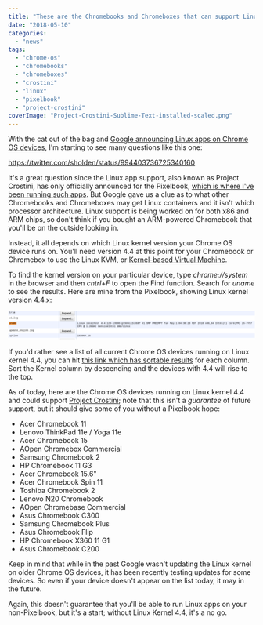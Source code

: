```yaml
---
title: "These are the Chromebooks and Chromeboxes that can support Linux apps"
date: "2018-05-10"
categories: 
  - "news"
tags: 
  - "chrome-os"
  - "chromebooks"
  - "chromeboxes"
  - "crostini"
  - "linux"
  - "pixelbook"
  - "project-crostini"
coverImage: "Project-Crostini-Sublime-Text-installed-scaled.png"
---
```


With the cat out of the bag and [Google announcing Linux apps on Chrome OS devices](https://www.aboutchromebooks.com/news/google-officially-unveils-project-crostini-linux-apps-on-chrome-os/), I'm starting to see many questions like this one:

https://twitter.com/sholden/status/994403736725340160

It's a great question since the Linux app support, also known as Project Crostini, has only officially announced for the Pixelbook, [which is where I've been running such apps](https://www.aboutchromebooks.com/news/first-look-running-full-linux-apps-on-a-chromebook-with-project-crostini/). But Google gave us a clue as to what other Chromebooks and Chromeboxes may get Linux containers and it isn't which processor architecture. Linux support is being worked on for both x86 and ARM chips, so don't think if you bought an ARM-powered Chromebook that you'll be on the outside looking in.

Instead, it all depends on which Linux kernel version your Chrome OS device runs on. You'll need version 4.4 at this point for your Chromebook or Chromebox to use the Linux KVM, or [Kernel-based Virtual Machine](https://www.linux-kvm.org/page/Main_Page).

To find the kernel version on your particular device, type _chrome://system_ in the browser and then _cntrl+F_ to open the Find function. Search for _uname_ to see the results. Here are mine from the Pixelbook, showing Linux kernel version 4.4.x:

[![](images/Linux-kernel-version-1024x118.png)](https://www.aboutchromebooks.com/wp-content/uploads/2018/05/Linux-kernel-version.png)

If you'd rather see a list of all current Chrome OS devices running on Linux kernel 4.4, you can hit [this link which has sortable results](https://www.chromium.org/chromium-os/developer-information-for-chrome-os-devices) for each column. Sort the Kernel column by descending and the devices with 4.4 will rise to the top.

As of today, here are the Chrome OS devices running on Linux kernel 4.4 and could support [Project Crostini](https://www.aboutchromebooks.com/tag/crostini/); note that this isn't a _guarantee_ of future support, but it should give some of you without a Pixelbook hope:

- Acer Chromebook 11
- Lenovo ThinkPad 11e / Yoga 11e
- Acer Chromebook 15
- AOpen Chromebox Commercial
- Samsung Chromebook 2
- HP Chromebook 11 G3
- Acer Chromebook 15.6"
- Acer Chromebook Spin 11
- Toshiba Chromebook 2
- Lenovo N20 Chromebook
- AOpen Chromebase Commercial
- Asus Chromebook C300
- Samsung Chromebook Plus
- Asus Chromebook Flip
- HP Chromebook X360 11 G1
- Asus Chromebook C200

Keep in mind that while in the past Google wasn't updating the Linux kernel on older Chrome OS devices, it has been recently testing updates for some devices. So even if your device doesn't appear on the list today, it may in the future.

Again, this doesn't guarantee that you'll be able to run Linux apps on your non-Pixelbook, but it's a start; without Linux Kernel 4.4, it's a no go.
